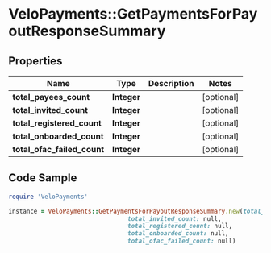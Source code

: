# VeloPayments::GetPaymentsForPayoutResponseSummary

## Properties

Name | Type | Description | Notes
------------ | ------------- | ------------- | -------------
**total_payees_count** | **Integer** |  | [optional] 
**total_invited_count** | **Integer** |  | [optional] 
**total_registered_count** | **Integer** |  | [optional] 
**total_onboarded_count** | **Integer** |  | [optional] 
**total_ofac_failed_count** | **Integer** |  | [optional] 

## Code Sample

```ruby
require 'VeloPayments'

instance = VeloPayments::GetPaymentsForPayoutResponseSummary.new(total_payees_count: null,
                                 total_invited_count: null,
                                 total_registered_count: null,
                                 total_onboarded_count: null,
                                 total_ofac_failed_count: null)
```


